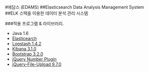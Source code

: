 #에담스 (EDAMS)
##Elasticsearch Data Analysis Management System
##ELK 스택을 이용한 데이터 분석 관리 시스템

###적용 프로그램 & 라이브러리.
- Java 1.6
- [Elasticearch](http://www.elasticsearch.org/overview/elkdownloads/)
- [Logstash 1.4.2](logstash.net)
- [Kibana 3.1.0](http://www.elasticsearch.org/overview/elkdownloads/)
- [Bootstrap 3.2.0](http://getbootstrap.com/)
- [jQuery Number Plugin](https://github.com/teamdf/jquery-number)
- [jQuery-File-Upload 9.7.0](https://github.com/blueimp/jQuery-File-Upload)
